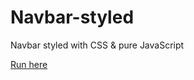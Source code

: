 # Navbar-styled
Navbar styled with CSS & pure JavaScript

[Run here](https://navbar-styled.rodrigocosta34.repl.co/)
